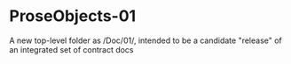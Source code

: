 # ProseObjects-01
A new top-level folder as /Doc/01/, intended to be a candidate "release" of an integrated set of contract docs
